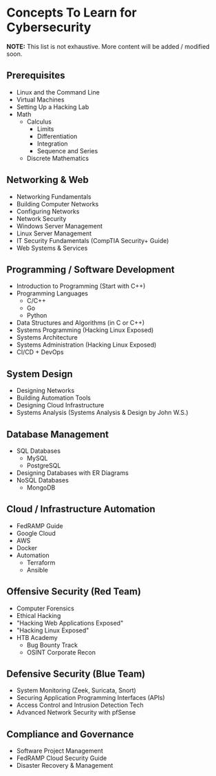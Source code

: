 # Concepts To Learn for Cybersecurity

**NOTE:** This list is not exhaustive. More content will be added / modified soon.

## Prerequisites

- Linux and the Command Line
- Virtual Machines
- Setting Up a Hacking Lab
- Math
    - Calculus 
        - Limits
        - Differentiation
        - Integration
        - Sequence and Series
    - Discrete Mathematics

## Networking & Web

- Networking Fundamentals
- Building Computer Networks
- Configuring Networks
- Network Security
- Windows Server Management
- Linux Server Management
- IT Security Fundamentals (CompTIA Security+ Guide)
- Web Systems & Services

## Programming / Software Development

- Introduction to Programming (Start with C++)
- Programming Languages
    - C/C++
    - Go
    - Python
- Data Structures and Algorithms (in C or C++)
- Systems Programming (Hacking Linux Exposed)
- Systems Architecture
- Systems Administration (Hacking Linux Exposed)
- CI/CD + DevOps

## System Design

- Designing Networks
- Building Automation Tools
- Designing Cloud Infrastructure
- Systems Analysis (Systems Analysis & Design by John W.S.)

## Database Management

- SQL Databases
    - MySQL
    - PostgreSQL
- Designing Databases with ER Diagrams
- NoSQL Databases
    - MongoDB

## Cloud / Infrastructure Automation

- FedRAMP Guide
- Google Cloud
- AWS
- Docker
- Automation
    - Terraform
    - Ansible

## Offensive Security (Red Team)

- Computer Forensics
- Ethical Hacking
- "Hacking Web Applications Exposed"
- "Hacking Linux Exposed"
- HTB Academy
    - Bug Bounty Track
    - OSINT Corporate Recon

## Defensive Security (Blue Team)

- System Monitoring (Zeek, Suricata, Snort)
- Securing Application Programming Interfaces (APIs)
- Access Control and Intrusion Detection Tech
- Advanced Network Security with pfSense

## Compliance and Governance

- Software Project Management
- FedRAMP Cloud Security Guide
- Disaster Recovery & Management

